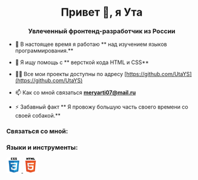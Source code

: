 <h1 align="center"> Привет 👋, я Ута</h1>
<h3 align="center"> Увлеченный фронтенд-разработчик из России</h3>

- 🔭 В настоящее время я работаю ** над изучением языков программирования.**

- 🤝 Я ищу помощь с ** версткой кода HTML и CSS**

- 👨‍💻 Все мои проекты доступны по адресу [https://github.com/UtaYS](https://github.com/UtaYS)

- 📫 Как со мной связаться **meryarti07@mail.ru**

- ⚡ Забавный факт ** Я провожу большую часть своего времени со своей собакой.**

<h3 align="left"> Связаться со мной: </h3>
<p align="left">
</p>

<h3 align="left"> Языки и инструменты: </h3>
<p align="left"> <a href="https://www.w3schools.com/css/" target="_blank" rel="noreferrer"> <img src="https://raw.githubusercontent.com/devicons/devicon/master/icons/css3/css3-original-wordmark.svg" alt="css3" width="40" height="40" /> </a> <a href="https://www.w3.org/html/" target="_blank" rel="noreferrer"> <img src="https://raw.githubusercontent.com/devicons/devicon/master/icons/html5/html5-original-wordmark.svg" alt="html5" width="40" height="40"/> </a> </p>
